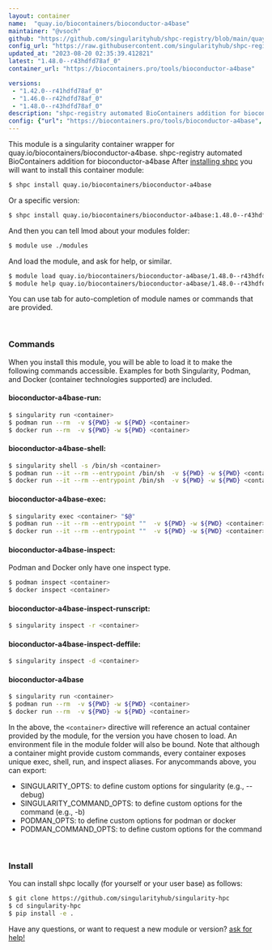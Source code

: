 ```yaml
---
layout: container
name:  "quay.io/biocontainers/bioconductor-a4base"
maintainer: "@vsoch"
github: "https://github.com/singularityhub/shpc-registry/blob/main/quay.io/biocontainers/bioconductor-a4base/container.yaml"
config_url: "https://raw.githubusercontent.com/singularityhub/shpc-registry/main/quay.io/biocontainers/bioconductor-a4base/container.yaml"
updated_at: "2023-08-20 02:35:39.412821"
latest: "1.48.0--r43hdfd78af_0"
container_url: "https://biocontainers.pro/tools/bioconductor-a4base"

versions:
 - "1.42.0--r41hdfd78af_0"
 - "1.46.0--r42hdfd78af_0"
 - "1.48.0--r43hdfd78af_0"
description: "shpc-registry automated BioContainers addition for bioconductor-a4base"
config: {"url": "https://biocontainers.pro/tools/bioconductor-a4base", "maintainer": "@vsoch", "description": "shpc-registry automated BioContainers addition for bioconductor-a4base", "latest": {"1.48.0--r43hdfd78af_0": "sha256:03521ac9db22e2de52fb2a404f9eadc2926ebfd64aeda7e350fe716054f367e2"}, "tags": {"1.42.0--r41hdfd78af_0": "sha256:2e01fe380337c1f68299b2b1e93402bfe9c60180a4820639a5685c8b6e53e27c", "1.46.0--r42hdfd78af_0": "sha256:1779e06e05900eea825f81ed63c402a8374af1d8e878ee769a8572a3bf2f6a21", "1.48.0--r43hdfd78af_0": "sha256:03521ac9db22e2de52fb2a404f9eadc2926ebfd64aeda7e350fe716054f367e2"}, "docker": "quay.io/biocontainers/bioconductor-a4base"}
---
```


This module is a singularity container wrapper for quay.io/biocontainers/bioconductor-a4base.
shpc-registry automated BioContainers addition for bioconductor-a4base
After [installing shpc](#install) you will want to install this container module:


```bash
$ shpc install quay.io/biocontainers/bioconductor-a4base
```

Or a specific version:

```bash
$ shpc install quay.io/biocontainers/bioconductor-a4base:1.48.0--r43hdfd78af_0
```

And then you can tell lmod about your modules folder:

```bash
$ module use ./modules
```

And load the module, and ask for help, or similar.

```bash
$ module load quay.io/biocontainers/bioconductor-a4base/1.48.0--r43hdfd78af_0
$ module help quay.io/biocontainers/bioconductor-a4base/1.48.0--r43hdfd78af_0
```

You can use tab for auto-completion of module names or commands that are provided.

<br>

### Commands

When you install this module, you will be able to load it to make the following commands accessible.
Examples for both Singularity, Podman, and Docker (container technologies supported) are included.

#### bioconductor-a4base-run:

```bash
$ singularity run <container>
$ podman run --rm  -v ${PWD} -w ${PWD} <container>
$ docker run --rm  -v ${PWD} -w ${PWD} <container>
```

#### bioconductor-a4base-shell:

```bash
$ singularity shell -s /bin/sh <container>
$ podman run --it --rm --entrypoint /bin/sh  -v ${PWD} -w ${PWD} <container>
$ docker run --it --rm --entrypoint /bin/sh  -v ${PWD} -w ${PWD} <container>
```

#### bioconductor-a4base-exec:

```bash
$ singularity exec <container> "$@"
$ podman run --it --rm --entrypoint ""  -v ${PWD} -w ${PWD} <container> "$@"
$ docker run --it --rm --entrypoint ""  -v ${PWD} -w ${PWD} <container> "$@"
```

#### bioconductor-a4base-inspect:

Podman and Docker only have one inspect type.

```bash
$ podman inspect <container>
$ docker inspect <container>
```

#### bioconductor-a4base-inspect-runscript:

```bash
$ singularity inspect -r <container>
```

#### bioconductor-a4base-inspect-deffile:

```bash
$ singularity inspect -d <container>
```



#### bioconductor-a4base

```bash
$ singularity run <container>
$ podman run --rm  -v ${PWD} -w ${PWD} <container>
$ docker run --rm  -v ${PWD} -w ${PWD} <container>
```


In the above, the `<container>` directive will reference an actual container provided
by the module, for the version you have chosen to load. An environment file in the
module folder will also be bound. Note that although a container
might provide custom commands, every container exposes unique exec, shell, run, and
inspect aliases. For anycommands above, you can export:

 - SINGULARITY_OPTS: to define custom options for singularity (e.g., --debug)
 - SINGULARITY_COMMAND_OPTS: to define custom options for the command (e.g., -b)
 - PODMAN_OPTS: to define custom options for podman or docker
 - PODMAN_COMMAND_OPTS: to define custom options for the command

<br>

### Install

You can install shpc locally (for yourself or your user base) as follows:

```bash
$ git clone https://github.com/singularityhub/singularity-hpc
$ cd singularity-hpc
$ pip install -e .
```

Have any questions, or want to request a new module or version? [ask for help!](https://github.com/singularityhub/singularity-hpc/issues)